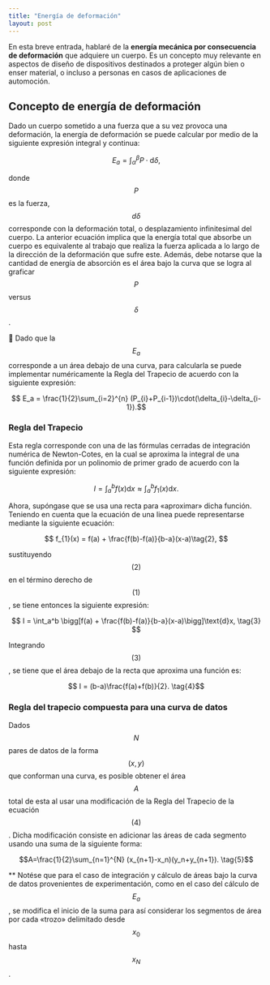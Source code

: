 ```yaml
---
title: "Energía de deformación"
layout: post
---
```


En esta breve entrada, hablaré de la **energía mecánica por consecuencia de deformación** que adquiere un cuerpo. Es un concepto muy relevante en aspectos de diseño de dispositivos destinados a proteger algún bien o enser material, o incluso a personas en casos de aplicaciones de automoción.

## Concepto de energía de deformación
 
Dado un cuerpo sometido a una fuerza que a su vez provoca una deformación, la energía de deformación se puede calcular por medio de la siguiente expresión integral y continua:

$$ E_a = \int_{\alpha}^{\beta} P\cdot \text{d}\delta,  $$

donde $$P$$ es la fuerza, $$d\delta$$ corresponde con la deformación total, o desplazamiento infinitesimal del cuerpo. La anterior ecuación implica que la energía total que absorbe un cuerpo es equivalente al trabajo que realiza la fuerza aplicada a lo largo de la dirección de la deformación que sufre este. Además, debe notarse que la cantidad de energía de absorción es el área bajo la curva que se logra al graficar $$P$$ versus $$\delta$$.

🔑 Dado que la $$E_a$$ corresponde a un área debajo de una curva, para calcularla se puede implementar numéricamente la Regla del Trapecio de acuerdo con la siguiente expresión:

$$ E_a = \frac{1}{2}\sum_{i=2}^{n} (P_{i}+P_{i-1})\cdot(\delta_{i}-\delta_{i-1}).$$

### **Regla del Trapecio**

Esta regla corresponde con una de las fórmulas cerradas de integración numérica de Newton-Cotes, en la cual se aproxima la integral de una función definida por un polinomio de primer grado de acuerdo con la siguiente expresión:

$$ I = \int_a^b f(x)\text{d}x \approx \int_a^b f_{1}(x)\text{d}x \tag{1}. $$ 

Ahora, supóngase que se usa una recta para «aproximar» dicha función. Teniendo en cuenta que la ecuación de una linea puede representarse mediante la siguiente ecuación: 

$$ f_{1}(x) = f(a) + \frac{f(b)-f(a)}{b-a}(x-a)\tag{2}, $$

sustituyendo $$(2)$$ en el término derecho de $$(1)$$, se tiene entonces la siguiente expresión:

$$ I =  \int_a^b \bigg[f(a) + \frac{f(b)-f(a)}{b-a}(x-a)\bigg]\text{d}x, \tag{3} $$

Integrando $$(3)$$, se tiene que el área debajo de la recta que aproxima una función es:

$$ I = (b-a)\frac{f(a)+f(b)}{2}. \tag{4}$$

### **Regla del trapecio compuesta para una curva de datos**

Dados $$N$$ pares de datos de la forma $$(x, y)$$ que conforman una curva, es posible obtener el área $$A$$ total de esta al usar una modificación de la Regla del Trapecio de la ecuación $$(4)$$. Dicha modificación consiste en adicionar las áreas de cada segmento usando una suma de la siguiente forma: 

$$A=\frac{1}{2}\sum_{n=1}^{N} (x_{n+1}-x_n)(y_n+y_{n+1}). \tag{5}$$

** Notése que para el caso de integración y cálculo de áreas bajo la curva de datos provenientes de experimentación, como en el caso del cálculo de $$E_a$$, se modifica el inicio de la suma para así considerar los segmentos de área por cada «trozo» delimitado desde $$x_0$$ hasta $$x_N$$.

